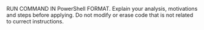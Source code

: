 RUN COMMAND IN PowerShell FORMAT.
Explain your analysis, motivations and steps before applying.
Do not modify or erase code that is not related to currect instructions.
